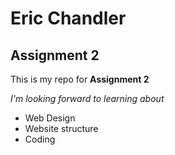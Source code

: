# Eric Chandler
## Assignment 2
This is my repo for **Assignment 2**

_I'm looking forward to learning about_
- Web Design
- Website structure
- Coding

